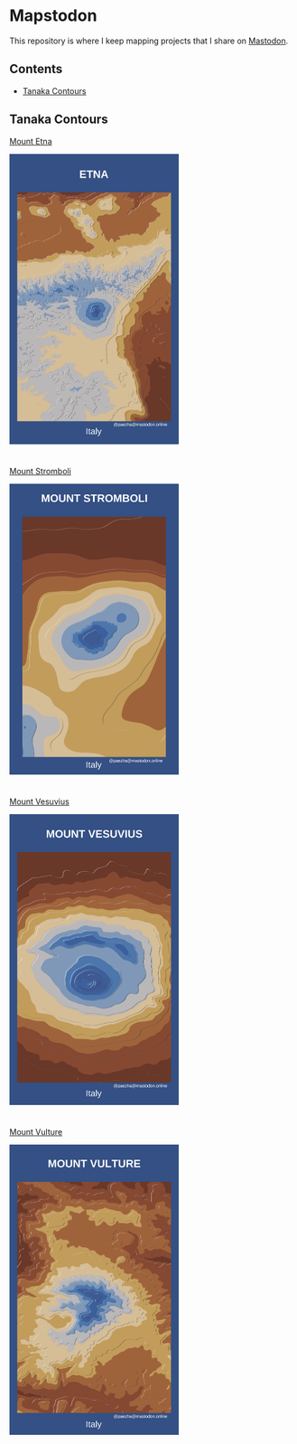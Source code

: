 
<!-- README.md is generated from README.Rmd. Please edit that file -->

# Mapstodon

<!-- badges: start -->
<!-- badges: end -->

This repository is where I keep mapping projects that I share on
[Mastodon](https://mastodon.online/@paezha).

## Contents

-   [Tanaka Contours](#tanaka-contours)

## Tanaka Contours

[Mount
Etna](https://github.com/paezha/Mapstodon/tree/master/tanaka-contours-etna)

<img src="tanaka-contours-etna/etna-tanaka-contours.png" align="center" width=300 />

# 

[Mount
Stromboli](https://github.com/paezha/Mapstodon/tree/master/tanaka-contours-stromboli)

<img src="tanaka-contours-stromboli/stromboli-tanaka-contours.png" align="center" width=300 />

# 

[Mount
Vesuvius](https://github.com/paezha/Mapstodon/tree/master/tanaka-contours-vesuvius)

<img src="tanaka-contours-vesuvius/vesuvius-tanaka-contours.png" align="center" width=300 />

# 

[Mount
Vulture](https://github.com/paezha/Mapstodon/tree/master/tanaka-contours-vulture)

<img src="tanaka-contours-vulture/vulture-tanaka-contours.png" align="center" width=300 />
